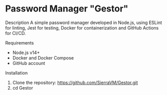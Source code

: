 # Password Manager "Gestor"

Description
A simple password manager developed in Node.js, using ESLint for linting, Jest for testing, Docker for containerization and GitHub Actions for CI/CD.

Requirements
- Node.js v14+
- Docker and Docker Compose
- GitHub account

Installation
1. Clone the repository:
   https://github.com/SierraVM/Gestor.git
2. cd Gestor
